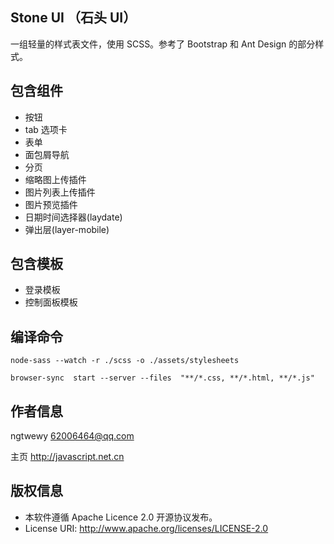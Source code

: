 ## Stone UI （石头 UI）
一组轻量的样式表文件，使用 SCSS。参考了 Bootstrap 和 Ant Design 的部分样式。

## 包含组件
* 按钮
* tab 选项卡
* 表单
* 面包屑导航
* 分页
* 缩略图上传插件
* 图片列表上传插件
* 图片预览插件
* 日期时间选择器(laydate)
* 弹出层(layer-mobile)

## 包含模板
* 登录模板
* 控制面板模板


## 编译命令

```
node-sass --watch -r ./scss -o ./assets/stylesheets
```
```
browser-sync  start --server --files  "**/*.css, **/*.html, **/*.js"
```

## 作者信息
ngtwewy <62006464@qq.com>

主页 http://javascript.net.cn

## 版权信息
* 本软件遵循 Apache Licence 2.0 开源协议发布。
* License URI: http://www.apache.org/licenses/LICENSE-2.0
